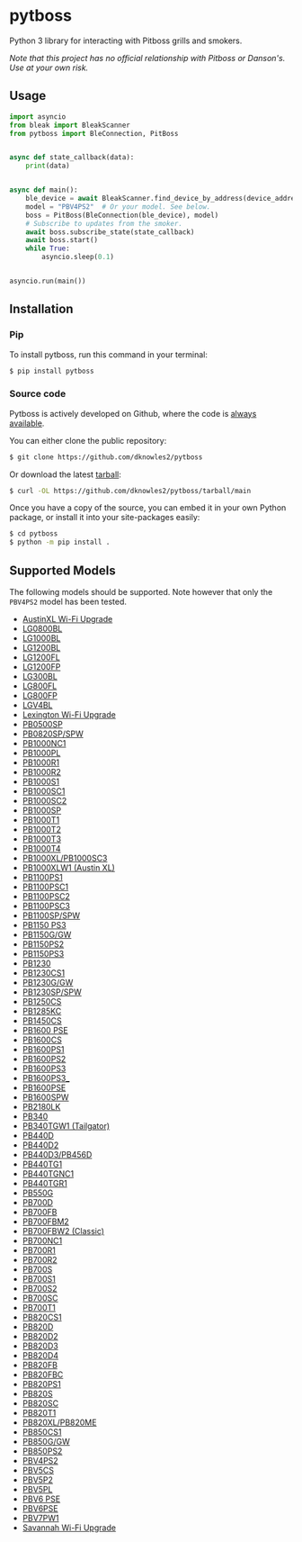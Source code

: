 # pytboss

Python 3 library for interacting with Pitboss grills and smokers.

*Note that this project has no official relationship with Pitboss or Danson's. Use at your own risk.*

## Usage

```python
import asyncio
from bleak import BleakScanner
from pytboss import BleConnection, PitBoss


async def state_callback(data):
    print(data)


async def main():
    ble_device = await BleakScanner.find_device_by_address(device_address)
    model = "PBV4PS2"  # Or your model. See below.
    boss = PitBoss(BleConnection(ble_device), model)
    # Subscribe to updates from the smoker.
    await boss.subscribe_state(state_callback)
    await boss.start()
    while True:
        asyncio.sleep(0.1)


asyncio.run(main())
```

## Installation

### Pip

To install pytboss, run this command in your terminal:

```sh
$ pip install pytboss
```

### Source code

Pytboss is actively developed on Github, where the code is [always available](https://github.com/dknowles2/pytboss).

You can either clone the public repository:

```sh
$ git clone https://github.com/dknowles2/pytboss
```

Or download the latest [tarball](https://github.com/dknowles2/pytboss/tarball/main):

```sh
$ curl -OL https://github.com/dknowles2/pytboss/tarball/main
```

Once you have a copy of the source, you can embed it in your own Python package, or install it into your site-packages easily:

```sh
$ cd pytboss
$ python -m pip install .
```

## Supported Models

The following models should be supported. Note however that only the `PBV4PS2` model has been tested.

*  [AustinXL Wi-Fi Upgrade](https://dansons-mobile.s3.us-east-1.amazonaws.com/grill-images/ghost%20grill.png)
*  [LG0800BL](https://dansons-mobile.s3.us-east-1.amazonaws.com/grill-images/LG0800BL.png)
*  [LG1000BL](https://dansons-mobile.s3.us-east-1.amazonaws.com/grill-images/LG1000BL.png)
*  [LG1200BL](https://dansons-mobile.s3.us-east-1.amazonaws.com/grill-images/LG1200BL.png)
*  [LG1200FL](https://dansons-mobile.s3.us-east-1.amazonaws.com/grill-images/LG1200FL.png)
*  [LG1200FP](https://dansons-mobile.s3.us-east-1.amazonaws.com/grill-images/LG1200FP.png)
*  [LG300BL](https://dansons-mobile.s3.us-east-1.amazonaws.com/grill-images/LG300BL.png)
*  [LG800FL](https://dansons-mobile.s3.us-east-1.amazonaws.com/grill-images/LG800FL.png)
*  [LG800FP](https://dansons-mobile.s3.us-east-1.amazonaws.com/grill-images/LG800FP.png)
*  [LGV4BL](https://dansons-mobile.s3.us-east-1.amazonaws.com/grill-images/LGV4BL.png)
*  [Lexington Wi-Fi Upgrade](https://dansons-mobile.s3.us-east-1.amazonaws.com/grill-images/ghost%20grill.png)
*  [PB0500SP](https://dansons-mobile.s3.us-east-1.amazonaws.com/grill-images/500sp-109.png)
*  [PB0820SP/SPW](https://dansons-mobile.s3.us-east-1.amazonaws.com/grill-images/PB820sp.png)
*  [PB1000NC1](https://dansons-mobile.s3.us-east-1.amazonaws.com/grill-images/PB1000NC1.png)
*  [PB1000PL](https://dansons-mobile.s3.us-east-1.amazonaws.com/grill-images/LAREDO-1000-2020-3-18-103.png)
*  [PB1000R1](https://dansons-mobile.s3.us-east-1.amazonaws.com/grill-images/PB1000R1.png)
*  [PB1000R2](https://dansons-mobile.s3.us-east-1.amazonaws.com/grill-images/PB1000R2-2019-11-29-abby-112.png)
*  [PB1000S1](https://dansons-mobile.s3.us-east-1.amazonaws.com/grill-images/PB1000S1.png)
*  [PB1000SC1](https://dansons-mobile.s3.us-east-1.amazonaws.com/grill-images/PB1000SC-2019-7-4-Abby-34.png)
*  [PB1000SC2](https://dansons-mobile.s3.us-east-1.amazonaws.com/grill-images/pb1000sc2.png)
*  [PB1000SP](https://dansons-mobile.s3.us-east-1.amazonaws.com/grill-images/PB1000sp.png)
*  [PB1000T1](https://dansons-mobile.s3.us-east-1.amazonaws.com/grill-images/PB1000T1-2019-7-4-abby-35.png)
*  [PB1000T2](https://dansons-mobile.s3.us-east-1.amazonaws.com/grill-images/PB1000T2-2018-11-28-abby-36.png)
*  [PB1000T3](https://dansons-mobile.s3.us-east-1.amazonaws.com/grill-images/PB1000T3-117.png)
*  [PB1000T4](https://dansons-mobile.s3.us-east-1.amazonaws.com/grill-images/PB1000t4-115.png)
*  [PB1000XL/PB1000SC3](https://dansons-mobile.s3.us-east-1.amazonaws.com/grill-images/PB1000SC3-Front-101619.png)
*  [PB1000XLW1 (Austin XL)](https://dansons-mobile.s3.us-east-1.amazonaws.com/grill-images/austin-xl.png)
*  [PB1100PS1](https://dansons-mobile.s3.us-east-1.amazonaws.com/grill-images/1100ps.png)
*  [PB1100PSC1](https://dansons-mobile.s3.us-east-1.amazonaws.com/grill-images/PB1100PSC.png)
*  [PB1100PSC2](https://dansons-mobile.s3.us-east-1.amazonaws.com/grill-images/PB1100PSC-126.png)
*  [PB1100PSC3](https://dansons-mobile.s3.us-east-1.amazonaws.com/grill-images/PB1100PSC3.png)
*  [PB1100SP/SPW](https://dansons-mobile.s3.us-east-1.amazonaws.com/grill-images/PB1100sp.png)
*  [PB1150 PS3](https://dansons-mobile.s3.us-east-1.amazonaws.com/grill-images/PB1150PS3.png)
*  [PB1150G/GW](https://dansons-mobile.s3.us-east-1.amazonaws.com/grill-images/Nav-1150.png)
*  [PB1150PS2](https://dansons-mobile.s3.us-east-1.amazonaws.com/grill-images/PB1150PS2-2020-5-22-107.png)
*  [PB1150PS3](https://dansons-mobile.s3.us-east-1.amazonaws.com/grill-images/PB1150PS3.png)
*  [PB1230](https://dansons-mobile.s3.us-east-1.amazonaws.com/grill-images/pitboss-logo-transparent.png)
*  [PB1230CS1](https://dansons-mobile.s3.us-east-1.amazonaws.com/grill-images/PB1230CS1-2021-9-17-tank-with-cover116.png)
*  [PB1230G/GW](https://dansons-mobile.s3.us-east-1.amazonaws.com/grill-images/PB1230G-2019-10-21-109.png)
*  [PB1230SP/SPW](https://dansons-mobile.s3.us-east-1.amazonaws.com/grill-images/PB1230sp-112.png)
*  [PB1250CS](https://dansons-mobile.s3.us-east-1.amazonaws.com/grill-images/PB1250CS-2021-10-14-EN-124.png)
*  [PB1285KC](https://dansons-mobile.s3.us-east-1.amazonaws.com/grill-images/PB1285KC-103.png)
*  [PB1450CS](https://dansons-mobile.s3.us-east-1.amazonaws.com/grill-images/PB1450CS-2021-10-14-124.png)
*  [PB1600 PSE](https://dansons-mobile.s3.us-east-1.amazonaws.com/grill-images/PB1600PS.Elite2024.png)
*  [PB1600CS](https://dansons-mobile.s3.us-east-1.amazonaws.com/grill-images/PB1600CS-2021-10-14-EN-119.png)
*  [PB1600PS1](https://dansons-mobile.s3.us-east-1.amazonaws.com/grill-images/PB1600PS1-2020-5-22-single-105.png)
*  [PB1600PS2](https://dansons-mobile.s3.us-east-1.amazonaws.com/grill-images/PB1600PS2-2021-8-17-120.png)
*  [PB1600PS3](https://dansons-mobile.s3.us-east-1.amazonaws.com/grill-images/PB1600PS3.png)
*  [PB1600PS3_](https://dansons-mobile.s3.us-east-1.amazonaws.com/grill-images/PB1600PS3.png)
*  [PB1600PSE](https://dansons-mobile.s3.us-east-1.amazonaws.com/grill-images/PB1600PS.Elite2024.png)
*  [PB1600SPW](https://dansons-mobile.s3.us-east-1.amazonaws.com/grill-images/PB1600SPW.png)
*  [PB2180LK](https://dansons-mobile.s3.us-east-1.amazonaws.com/grill-images/PB2180LK-2020-3-16-105.png)
*  [PB340](https://dansons-mobile.s3.us-east-1.amazonaws.com/grill-images/PB340.png)
*  [PB340TGW1 (Tailgator)](https://dansons-mobile.s3.us-east-1.amazonaws.com/grill-images/PB340TGW1-2018-9-20-abby-22.png)
*  [PB440D](https://dansons-mobile.s3.us-east-1.amazonaws.com/grill-images/PB440D3-2019-4-18-abby.png)
*  [PB440D2](https://dansons-mobile.s3.us-east-1.amazonaws.com/grill-images/PB440D2-2019-1-7-abby-23.png)
*  [PB440D3/PB456D](https://dansons-mobile.s3.us-east-1.amazonaws.com/grill-images/pb456d.png)
*  [PB440TG1](https://dansons-mobile.s3.us-east-1.amazonaws.com/grill-images/PB440TG1.png)
*  [PB440TGNC1](https://dansons-mobile.s3.us-east-1.amazonaws.com/grill-images/PB440TGNC1.png)
*  [PB440TGR1](https://dansons-mobile.s3.us-east-1.amazonaws.com/grill-images/PB440TGR1.png)
*  [PB550G](https://dansons-mobile.s3.us-east-1.amazonaws.com/grill-images/550-nav-109.png)
*  [PB700D](https://dansons-mobile.s3.us-east-1.amazonaws.com/grill-images/PB700D.Canada.png)
*  [PB700FB](https://dansons-mobile.s3.us-east-1.amazonaws.com/grill-images/pitboss700FB.png)
*  [PB700FBM2](https://dansons-mobile.s3.us-east-1.amazonaws.com/grill-images/PB700FBM2.png)
*  [PB700FBW2 (Classic)](https://dansons-mobile.s3.us-east-1.amazonaws.com/grill-images/Copper-classic-pb700-8.png)
*  [PB700NC1](https://dansons-mobile.s3.us-east-1.amazonaws.com/grill-images/pb700nc1-110.png)
*  [PB700R1](https://dansons-mobile.s3.us-east-1.amazonaws.com/grill-images/PB700R1-2019-1-22-abby-21.png)
*  [PB700R2](https://dansons-mobile.s3.us-east-1.amazonaws.com/grill-images/PB700R2-2019-7-1-Abby-111.png)
*  [PB700S](https://dansons-mobile.s3.us-east-1.amazonaws.com/grill-images/pb700s.png)
*  [PB700S1](https://dansons-mobile.s3.us-east-1.amazonaws.com/grill-images/PB700S1-26.png)
*  [PB700S2](https://dansons-mobile.s3.us-east-1.amazonaws.com/grill-images/PB700S2-2019-1-22-abby-27.png)
*  [PB700SC](https://dansons-mobile.s3.us-east-1.amazonaws.com/grill-images/PB700SC-2019-1-22-abby-125.png)
*  [PB700T1](https://dansons-mobile.s3.us-east-1.amazonaws.com/grill-images/PB700T1-114.png)
*  [PB820CS1](https://dansons-mobile.s3.us-east-1.amazonaws.com/grill-images/PB820CS1-2021-7-20-28.png)
*  [PB820D](https://dansons-mobile.s3.us-east-1.amazonaws.com/grill-images/PB820D.png)
*  [PB820D2](https://dansons-mobile.s3.us-east-1.amazonaws.com/grill-images/PB820D2-2019-1-7-abby-29.png)
*  [PB820D3](https://dansons-mobile.s3.us-east-1.amazonaws.com/grill-images/PB0820D3-2019-11-7-EN-AN-FR-116.png)
*  [PB820D4](https://dansons-mobile.s3.us-east-1.amazonaws.com/grill-images/PB820D4.png)
*  [PB820FB](https://dansons-mobile.s3.us-east-1.amazonaws.com/grill-images/pb820fb.png)
*  [PB820FBC](https://dansons-mobile.s3.us-east-1.amazonaws.com/grill-images/PB820FBC.png)
*  [PB820PS1](https://dansons-mobile.s3.us-east-1.amazonaws.com/grill-images/pb820ps1.png)
*  [PB820S](https://dansons-mobile.s3.us-east-1.amazonaws.com/grill-images/pb_820S.png)
*  [PB820SC](https://dansons-mobile.s3.us-east-1.amazonaws.com/grill-images/PB820SC.png)
*  [PB820T1](https://dansons-mobile.s3.us-east-1.amazonaws.com/grill-images/PB820T1.png)
*  [PB820XL/PB820ME](https://dansons-mobile.s3.us-east-1.amazonaws.com/grill-images/820xl.png)
*  [PB850CS1](https://dansons-mobile.s3.us-east-1.amazonaws.com/grill-images/PB820CS1-2021-7-20-28.png)
*  [PB850G/GW](https://dansons-mobile.s3.us-east-1.amazonaws.com/grill-images/850-nav-109.png)
*  [PB850PS2](https://dansons-mobile.s3.us-east-1.amazonaws.com/grill-images/PB850PS2-2020-5-26-107.png)
*  [PBV4PS2](https://dansons-mobile.s3.us-east-1.amazonaws.com/grill-images/PBV4PS2.png)
*  [PBV5CS](https://dansons-mobile.s3.us-east-1.amazonaws.com/grill-images/PBV5CS1-2021-6-17-121.png)
*  [PBV5P2](https://dansons-mobile.s3.us-east-1.amazonaws.com/grill-images/V5%20Competition.png)
*  [PBV5PL](https://dansons-mobile.s3.us-east-1.amazonaws.com/grill-images/PBV5PL-2020-5-6-Brunswick-104.png)
*  [PBV6 PSE](https://dansons-mobile.s3.us-east-1.amazonaws.com/grill-images/V6%20Elite.png)
*  [PBV6PSE](https://dansons-mobile.s3.us-east-1.amazonaws.com/grill-images/V6%20Elite.png)
*  [PBV7PW1](https://dansons-mobile.s3.us-east-1.amazonaws.com/grill-images/PBV7PW1_Sportsman-2021-6-30-controller123.png)
*  [Savannah Wi-Fi Upgrade](https://dansons-mobile.s3.us-east-1.amazonaws.com/grill-images/ghost%20grill.png)
